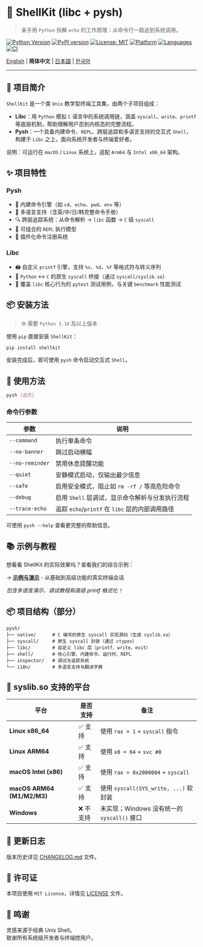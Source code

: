 # 🐚 ShellKit (libc + pysh)

> 亲手用 `Python` 拆解 `echo` 的工作原理：从命令行一路追到系统调用。

[![Python Version](https://img.shields.io/badge/python-3.10%2B-blue)](https://www.python.org)
[![PyPI version](https://img.shields.io/pypi/v/shellkit)](https://pypi.org/project/shellkit/)
[![License: MIT](https://img.shields.io/badge/license-MIT-blue.svg)](./LICENSE)
[![Platform](https://img.shields.io/badge/platform-macOS%20%7C%20Linux-lightgrey)](https://github.com/pokeyaro/shellkit)
[![Languages](https://img.shields.io/badge/languages-EN%20%7C%20中文%20%7C%20日本語%20%7C%20한국어-brightgreen)](./examples/)
[![CI](https://github.com/pokeyaro/shellkit/actions/workflows/ci.yml/badge.svg?branch=master)](https://github.com/pokeyaro/shellkit/actions/workflows/ci.yml)

[English](./README.md) | **简体中文** | [日本語](./README_ja.md) | [한국어](./README_ko.md)

---

## 📖 项目简介

`ShellKit` 是一个类 `Unix` 教学型终端工具集，由两个子项目组成：

* **Libc**：用 `Python` 模拟 `C` 语言中的系统调用链，涵盖 `syscall`、`write`、`printf` 等底层机制，帮助理解用户态到内核态的完整流程。
* **Pysh**：一个具备内建命令、`REPL`、跨层追踪和多语言支持的交互式 `Shell`，构建于 `Libc` 之上，面向系统开发者与终端爱好者。

说明：可运行在 `macOS` / `Linux` 系统上，适配 `Arm64` 与 `Intel x86_64` 架构。


## ✨ 项目特性

### Pysh

* 🧠 内建命令引擎（如 `cd`、`echo`、`pwd`、`env` 等）
* 🧵 多语言支持（含英/中/日/韩完整命令手册）
* 🔍 跨层追踪系统：从命令解析 → `libc` 函数 → `C` 级 `syscall`
* 🧩 可组合的 `REPL` 执行模型
* 🔌 插件化命令注册系统

### Libc

* 🖨️ 自定义 `printf` 引擎，支持 `%s`、`%d`、`%f` 等格式符与转义序列
* 📜 `Python` ↔ `C` 的原生 `syscall` 桥接（通过 `syscall/syslib.so`）
* 🧪 覆盖 `libc` 核心行为的 `pytest` 测试用例，与关键 `benchmark` 性能测试


## 📦 安装方法

> ⚙️ 需要 `Python 3.10` 及以上版本

使用 `pip` 直接安装 `ShellKit`：

```bash
pip install shellkit
```

安装完成后，即可使用 `pysh` 命令启动交互式 `Shell`。


## 🚀 使用方法

```bash
pysh [选项]
```

### 命令行参数

| 参数             | 说明                                          |
|-----------------|----------------------------------------------|
| `--command`     | 执行单条命令                                   |
| `--no-banner`   | 跳过启动横幅                                   |
| `--no-reminder` | 禁用休息提醒功能                                |
| `--quiet`       | 安静模式启动，仅输出最少信息                      |
| `--safe`        | 启用安全模式，阻止如 `rm -rf /` 等高危险命令       |
| `--debug`       | 启用 `Shell` 层调试，显示命令解析与分发执行流程     |
| `--trace-echo`  | 追踪 `echo`/`printf` 在 `libc` 层的内部调用路径  |

可使用 `pysh --help` 查看更完整的帮助信息。


## 📚 示例与教程

想看看 ShellKit 的实际效果吗？查看我们的综合示例：

→ **[示例与演示](./examples/README_zh.md)** - 从基础到高级功能的真实终端会话

*包含多语言演示、调试教程和高级 printf 格式化！*


## 📦 项目结构（部分）

```
pysh/
├── native/      # C 编写的原生 syscall 实现源码（生成 syslib.so）
├── syscall/     # 原生 syscall 封装（通过 ctypes）
├── libc/        # 自定义 libc 层（printf、write、exit）
├── shell/       # 核心引擎、内建命令、运行时、REPL
├── inspector/   # 调试与追踪系统
└── i18n/        # 多语言支持与翻译字典
```


## 🧩 syslib.so 支持的平台

| 平台                        | 是否支持   | 备注                                    |
| -------------------------- |-----------|----------------------------------------|
| **Linux x86\_64**          | ✅ 支持   | 使用 `rax = 1` + `syscall` 指令          |
| **Linux ARM64**            | ✅ 支持   | 使用 `x8 = 64` + `svc #0`               |
| **macOS Intel (x86)**      | ✅ 支持   | 使用 `rax = 0x2000004` + `syscall`      |
| **macOS ARM64 (M1/M2/M3)** | ✅ 支持   | 使用 `syscall(SYS_write, ...)` 软封装    |
| **Windows**                | ❌ 不支持 | 未实现；Windows 没有统一的 `syscall()` 接口|


## 📌 更新日志

版本历史详见 [CHANGELOG.md](./CHANGELOG.md) 文件。


## 📜 许可证

本项目使用 `MIT License`，详情见 [LICENSE](./LICENSE) 文件。


## 🤝 鸣谢

灵感来源于经典 Unix Shell。 \
致谢所有系统级开发者与终端控用户。
